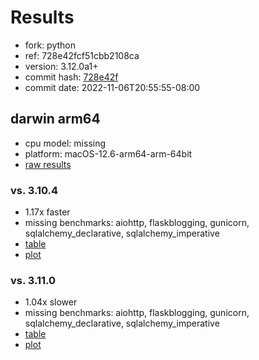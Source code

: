 # Results

- fork: python
- ref: 728e42fcf51cbb2108ca
- version: 3.12.0a1+
- commit hash: [728e42f](https://github.com/python/cpython/commit/728e42f)
- commit date: 2022-11-06T20:55:55-08:00

## darwin arm64

- cpu model: missing
- platform: macOS-12.6-arm64-arm-64bit
- [raw results](bm-20221106-darwin-arm64-python-728e42fcf51cbb2108ca-3.12.0a1%2B-728e42f.json)

### vs. 3.10.4

- 1.17x faster
- missing benchmarks: aiohttp, flaskblogging, gunicorn, sqlalchemy_declarative, sqlalchemy_imperative
- [table](bm-20221106-darwin-arm64-python-728e42fcf51cbb2108ca-3.12.0a1%2B-728e42f-vs-3.10.4.md)
- [plot](bm-20221106-darwin-arm64-python-728e42fcf51cbb2108ca-3.12.0a1%2B-728e42f-vs-3.10.4.png)

### vs. 3.11.0

- 1.04x slower
- missing benchmarks: aiohttp, flaskblogging, gunicorn, sqlalchemy_declarative, sqlalchemy_imperative
- [table](bm-20221106-darwin-arm64-python-728e42fcf51cbb2108ca-3.12.0a1%2B-728e42f-vs-3.11.0.md)
- [plot](bm-20221106-darwin-arm64-python-728e42fcf51cbb2108ca-3.12.0a1%2B-728e42f-vs-3.11.0.png)

